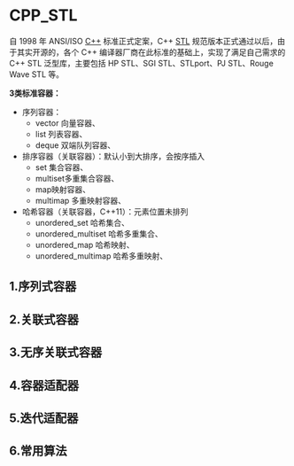 # CPP_STL

自 1998 年 ANSI/ISO [C++](http://c.biancheng.net/cplus/) 标准正式定案，C++ [STL](http://c.biancheng.net/stl/) 规范版本正式通过以后，由于其实开源的，各个 C++ 编译器厂商在此标准的基础上，实现了满足自己需求的 C++ STL 泛型库，主要包括 HP STL、SGI STL、STLport、PJ STL、Rouge Wave STL 等。

**3类标准容器：**

- 序列容器：
  -  vector 向量容器、
  - list 列表容器、
  - deque 双端队列容器、
- 排序容器（关联容器）：默认小到大排序，会按序插入
  - set 集合容器、
  - multiset多重集合容器、
  - map映射容器、
  - multimap 多重映射容器、
- 哈希容器（关联容器，C++11）：元素位置未排列
  - unordered_set 哈希集合、
  - unordered_multiset 哈希多重集合、
  - unordered_map 哈希映射、
  - unordered_multimap 哈希多重映射、

## 1.序列式容器



## 2.关联式容器



## 3.无序关联式容器



## 4.容器适配器



## 5.迭代适配器



## 6.常用算法



